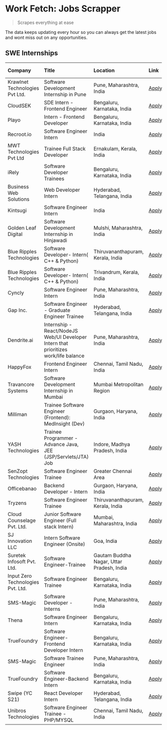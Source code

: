 # Work Fetch: Jobs Scrapper
> Scrapes everything at ease

The data keeps updating every hour so you can always get the latest jobs and wont miss out on any opportunities.

## SWE Internships
<!--START_SECTION:workfetch-->
| Company                           | Title                                                                                | Location                                  | Link                                                                                                                                                                                                                                                                                              | Date Posted   |
|:----------------------------------|:-------------------------------------------------------------------------------------|:------------------------------------------|:--------------------------------------------------------------------------------------------------------------------------------------------------------------------------------------------------------------------------------------------------------------------------------------------------|:--------------|
| Krawlnet Technologies Pvt Ltd.    | Software Development Internship in Pune                                              | Pune, Maharashtra, India                  | [Apply](https://in.linkedin.com/jobs/view/software-development-internship-in-pune-at-krawlnet-technologies-pvt-ltd-3868318801?refId=zjih7cmS6ZzOmF8wvn2Cnw%3D%3D&trackingId=sNrJEjWSYg5mQhE5wvVmFQ%3D%3D&position=8&pageNum=0&trk=public_jobs_jserp-result_search-card)                           | 2024-03-22    |
| CloudSEK                          | SDE Intern - Frontend Engineer                                                       | Bengaluru, Karnataka, India               | [Apply](https://in.linkedin.com/jobs/view/sde-intern-frontend-engineer-at-cloudsek-3866616176?refId=y7KPnwU3gzKw9oYkPIGbYw%3D%3D&trackingId=wiJ1dTf3Y7OrjnEIQuPDCg%3D%3D&position=3&pageNum=1&trk=public_jobs_jserp-result_search-card)                                                           | 2024-03-22    |
| Playo                             | Intern - Frontend Developer                                                          | Bengaluru, Karnataka, India               | [Apply](https://in.linkedin.com/jobs/view/intern-frontend-developer-at-playo-3864131172?refId=y7KPnwU3gzKw9oYkPIGbYw%3D%3D&trackingId=5Yww5Xyo15XO7AB9MGc6Uw%3D%3D&position=11&pageNum=1&trk=public_jobs_jserp-result_search-card)                                                                | 2024-03-22    |
| Recroot.io                        | Software Engineer Intern                                                             | India                                     | [Apply](https://in.linkedin.com/jobs/view/software-engineer-intern-at-recroot-io-3865016461?refId=y7KPnwU3gzKw9oYkPIGbYw%3D%3D&trackingId=Mbf8Wd%2FoLNAbyfE3ESynGw%3D%3D&position=16&pageNum=1&trk=public_jobs_jserp-result_search-card)                                                          | 2024-03-22    |
| MWT Technologies Pvt Ltd          | Trainee Full Stack Developer                                                         | Ernakulam, Kerala, India                  | [Apply](https://in.linkedin.com/jobs/view/trainee-full-stack-developer-at-mwt-technologies-pvt-ltd-3863344037?refId=zjih7cmS6ZzOmF8wvn2Cnw%3D%3D&trackingId=Vv47LreizajOiNrXAvINQw%3D%3D&position=15&pageNum=0&trk=public_jobs_jserp-result_search-card)                                          | 2024-03-20    |
| iRely                             | Software Developer Trainees                                                          | Bengaluru, Karnataka, India               | [Apply](https://in.linkedin.com/jobs/view/software-developer-trainees-at-irely-3860566039?refId=zjih7cmS6ZzOmF8wvn2Cnw%3D%3D&trackingId=w94i06yQe98a7Ro4Xn5OzA%3D%3D&position=4&pageNum=0&trk=public_jobs_jserp-result_search-card)                                                               | 2024-03-18    |
| Business Web Solutions            | Web Developer Intern                                                                 | Hyderabad, Telangana, India               | [Apply](https://in.linkedin.com/jobs/view/web-developer-intern-at-business-web-solutions-3860721170?refId=y7KPnwU3gzKw9oYkPIGbYw%3D%3D&trackingId=002Kcryf2lgwRxL8Dn5z6Q%3D%3D&position=10&pageNum=1&trk=public_jobs_jserp-result_search-card)                                                    | 2024-03-17    |
| Kintsugi                          | Software Engineer Intern                                                             | India                                     | [Apply](https://in.linkedin.com/jobs/view/software-engineer-intern-at-kintsugi-3857074071?refId=y7KPnwU3gzKw9oYkPIGbYw%3D%3D&trackingId=1XbHRdN8BisGSyiS%2BBq2lg%3D%3D&position=23&pageNum=1&trk=public_jobs_jserp-result_search-card)                                                            | 2024-03-16    |
| Golden Leaf Digital               | Software Development Internship in Hinjawadi                                         | Mulshi, Maharashtra, India                | [Apply](https://in.linkedin.com/jobs/view/software-development-internship-in-hinjawadi-at-golden-leaf-digital-3858085305?refId=zjih7cmS6ZzOmF8wvn2Cnw%3D%3D&trackingId=KhvhlBhPq6lisNVDTLwQWA%3D%3D&position=14&pageNum=0&trk=public_jobs_jserp-result_search-card)                               | 2024-03-15    |
| Blue Ripples Technologies         | Software Developer- Intern( C++ & Python)                                            | Thiruvananthapuram, Kerala, India         | [Apply](https://in.linkedin.com/jobs/view/software-developer-intern-c%2B%2B-python-at-blue-ripples-technologies-3855594494?refId=zjih7cmS6ZzOmF8wvn2Cnw%3D%3D&trackingId=2HUWsPF%2BzBoOjtuLionBLQ%3D%3D&position=22&pageNum=0&trk=public_jobs_jserp-result_search-card)                           | 2024-03-14    |
| Blue Ripples Technologies         | Software Developer- Intern( C++  & Python)                                           | Trivandrum, Kerala, India                 | [Apply](https://in.linkedin.com/jobs/view/software-developer-intern-c%2B%2B-python-at-blue-ripples-technologies-3856150730?refId=zjih7cmS6ZzOmF8wvn2Cnw%3D%3D&trackingId=FJcQQIO6ipMS1yHw5Wg1Jg%3D%3D&position=25&pageNum=0&trk=public_jobs_jserp-result_search-card)                             | 2024-03-13    |
| Cyncly                            | Software Engineer Intern                                                             | Pune, Maharashtra, India                  | [Apply](https://in.linkedin.com/jobs/view/software-engineer-intern-at-cyncly-3853990178?refId=y7KPnwU3gzKw9oYkPIGbYw%3D%3D&trackingId=8qwsauvCcJPXi%2BAkBXeKLg%3D%3D&position=6&pageNum=1&trk=public_jobs_jserp-result_search-card)                                                               | 2024-03-13    |
| Gap Inc.                          | Software Engineer - Graduate Engineer Trainee                                        | Hyderabad, Telangana, India               | [Apply](https://in.linkedin.com/jobs/view/software-engineer-graduate-engineer-trainee-at-gap-inc-3853818960?refId=zjih7cmS6ZzOmF8wvn2Cnw%3D%3D&trackingId=WT99zVXMA%2FuU491O6PqVPw%3D%3D&position=6&pageNum=0&trk=public_jobs_jserp-result_search-card)                                           | 2024-03-12    |
| Dendrite.ai                       | Internship - React/NodeJS Web/UI Developer Intern that prioritizes work/life balance | Pune, Maharashtra, India                  | [Apply](https://in.linkedin.com/jobs/view/internship-react-nodejs-web-ui-developer-intern-that-prioritizes-work-life-balance-at-dendrite-ai-3853583200?refId=y7KPnwU3gzKw9oYkPIGbYw%3D%3D&trackingId=P4mFePy21MpPoaxaQr59HQ%3D%3D&position=19&pageNum=1&trk=public_jobs_jserp-result_search-card) | 2024-03-12    |
| HappyFox                          | Frontend Engineer Intern                                                             | Chennai, Tamil Nadu, India                | [Apply](https://in.linkedin.com/jobs/view/frontend-engineer-intern-at-happyfox-3848357951?refId=y7KPnwU3gzKw9oYkPIGbYw%3D%3D&trackingId=tJSR7JLhxpyVtCUWBvbITg%3D%3D&position=21&pageNum=1&trk=public_jobs_jserp-result_search-card)                                                              | 2024-03-07    |
| Travancore Systems                | Software Development Internship in Mumbai                                            | Mumbai Metropolitan Region                | [Apply](https://in.linkedin.com/jobs/view/software-development-internship-in-mumbai-at-travancore-systems-3847706952?refId=y7KPnwU3gzKw9oYkPIGbYw%3D%3D&trackingId=5tw7pOzWy9QwztfilbxIeg%3D%3D&position=17&pageNum=1&trk=public_jobs_jserp-result_search-card)                                   | 2024-03-05    |
| Milliman                          | Trainee Software Engineer (Frontend): MedInsight (Dev)                               | Gurgaon, Haryana, India                   | [Apply](https://in.linkedin.com/jobs/view/trainee-software-engineer-frontend-medinsight-dev-at-milliman-3792874280?refId=zjih7cmS6ZzOmF8wvn2Cnw%3D%3D&trackingId=noHvghvRhIX2LdvXQy5OvQ%3D%3D&position=9&pageNum=0&trk=public_jobs_jserp-result_search-card)                                      | 2024-03-01    |
| YASH Technologies                 | Trainee Programmer - Advance Java, JEE (JSP/Servlets/JTA) Job                        | Indore, Madhya Pradesh, India             | [Apply](https://in.linkedin.com/jobs/view/trainee-programmer-advance-java-jee-jsp-servlets-jta-job-at-yash-technologies-3811759183?refId=zjih7cmS6ZzOmF8wvn2Cnw%3D%3D&trackingId=cjC%2FQYqRp3zvlgHXVlwREQ%3D%3D&position=21&pageNum=0&trk=public_jobs_jserp-result_search-card)                   | 2024-02-13    |
| SenZopt Technologies              | Software Engineer Trainee                                                            | Greater Chennai Area                      | [Apply](https://in.linkedin.com/jobs/view/software-engineer-trainee-at-senzopt-technologies-3827688781?refId=y7KPnwU3gzKw9oYkPIGbYw%3D%3D&trackingId=K09NPyDT2RJ24fgil4rEZg%3D%3D&position=13&pageNum=1&trk=public_jobs_jserp-result_search-card)                                                 | 2024-02-12    |
| Officebanao                       | Backend Developer - Intern                                                           | Gurgaon, Haryana, India                   | [Apply](https://in.linkedin.com/jobs/view/backend-developer-intern-at-officebanao-3814263731?refId=y7KPnwU3gzKw9oYkPIGbYw%3D%3D&trackingId=o6KJhYIZvrAkFMxD4bCoKg%3D%3D&position=5&pageNum=1&trk=public_jobs_jserp-result_search-card)                                                            | 2024-01-31    |
| Tryzens                           | Software Engineer Trainee                                                            | Thiruvananthapuram, Kerala, India         | [Apply](https://in.linkedin.com/jobs/view/software-engineer-trainee-at-tryzens-3809363491?refId=y7KPnwU3gzKw9oYkPIGbYw%3D%3D&trackingId=qzzki4NQirkDLyE6p7mh6g%3D%3D&position=15&pageNum=1&trk=public_jobs_jserp-result_search-card)                                                              | 2024-01-18    |
| Cloud Counselage Pvt. Ltd.        | Junior Software Engineer (Full stack Intern)                                         | Mumbai, Maharashtra, India                | [Apply](https://in.linkedin.com/jobs/view/junior-software-engineer-full-stack-intern-at-cloud-counselage-pvt-ltd-3803132814?refId=y7KPnwU3gzKw9oYkPIGbYw%3D%3D&trackingId=q7ac6JbdXpCVepRsextdKA%3D%3D&position=4&pageNum=1&trk=public_jobs_jserp-result_search-card)                             | 2024-01-11    |
| SJ Innovation LLC                 | Intern Software Engineer (Onsite)                                                    | Goa, India                                | [Apply](https://in.linkedin.com/jobs/view/intern-software-engineer-onsite-at-sj-innovation-llc-3799959011?refId=y7KPnwU3gzKw9oYkPIGbYw%3D%3D&trackingId=aQOiTBisBzOUU74OqVwLsA%3D%3D&position=24&pageNum=1&trk=public_jobs_jserp-result_search-card)                                              | 2024-01-11    |
| Suretek Infosoft Pvt. Ltd.        | Software Engineer-Trainee                                                            | Gautam Buddha Nagar, Uttar Pradesh, India | [Apply](https://in.linkedin.com/jobs/view/software-engineer-trainee-at-suretek-infosoft-pvt-ltd-3800934643?refId=zjih7cmS6ZzOmF8wvn2Cnw%3D%3D&trackingId=EVig4wXgb8PGp75b%2BJLSow%3D%3D&position=23&pageNum=0&trk=public_jobs_jserp-result_search-card)                                           | 2024-01-09    |
| Input Zero Technologies Pvt. Ltd. | Software Engineer Trainee                                                            | Bengaluru, Karnataka, India               | [Apply](https://in.linkedin.com/jobs/view/software-engineer-trainee-at-input-zero-technologies-pvt-ltd-3800927643?refId=y7KPnwU3gzKw9oYkPIGbYw%3D%3D&trackingId=gy6bInbO73KyZdu10DsilQ%3D%3D&position=8&pageNum=1&trk=public_jobs_jserp-result_search-card)                                       | 2024-01-09    |
| SMS-Magic                         | Software Developer -Interns                                                          | Pune, Maharashtra, India                  | [Apply](https://in.linkedin.com/jobs/view/software-developer-interns-at-sms-magic-3799485343?refId=y7KPnwU3gzKw9oYkPIGbYw%3D%3D&trackingId=a%2BYeCa5yLE0zvJ%2FDxU2XcQ%3D%3D&position=12&pageNum=1&trk=public_jobs_jserp-result_search-card)                                                       | 2024-01-05    |
| Thena                             | Software Engineer Intern                                                             | Bengaluru, Karnataka, India               | [Apply](https://in.linkedin.com/jobs/view/software-engineer-intern-at-thena-3778731751?refId=zjih7cmS6ZzOmF8wvn2Cnw%3D%3D&trackingId=GSdnAAd%2FStpX2iEzhwYnhw%3D%3D&position=17&pageNum=0&trk=public_jobs_jserp-result_search-card)                                                               | 2023-12-05    |
| TrueFoundry                       | Software Engineer- Frontend Developer Intern                                         | Bengaluru, Karnataka, India               | [Apply](https://in.linkedin.com/jobs/view/software-engineer-frontend-developer-intern-at-truefoundry-3790095058?refId=zjih7cmS6ZzOmF8wvn2Cnw%3D%3D&trackingId=tOsCvWHkKm5NvZLcjwJbZA%3D%3D&position=16&pageNum=0&trk=public_jobs_jserp-result_search-card)                                        | 2023-11-24    |
| SMS-Magic                         | Software Trainee Engineer                                                            | Pune, Maharashtra, India                  | [Apply](https://in.linkedin.com/jobs/view/software-trainee-engineer-at-sms-magic-3761409781?refId=y7KPnwU3gzKw9oYkPIGbYw%3D%3D&trackingId=fMUuh2sRqjR5vYpq%2Fltn8w%3D%3D&position=7&pageNum=1&trk=public_jobs_jserp-result_search-card)                                                           | 2023-11-16    |
| TrueFoundry                       | Software Engineer-Backend Intern                                                     | Bengaluru, Karnataka, India               | [Apply](https://in.linkedin.com/jobs/view/software-engineer-backend-intern-at-truefoundry-3779508170?refId=y7KPnwU3gzKw9oYkPIGbYw%3D%3D&trackingId=IJWlR1QO4PXr6otakTlpMg%3D%3D&position=9&pageNum=1&trk=public_jobs_jserp-result_search-card)                                                    | 2023-11-10    |
| Swipe (YC S21)                    | React Developer Intern                                                               | Hyderabad, Telangana, India               | [Apply](https://in.linkedin.com/jobs/view/react-developer-intern-at-swipe-yc-s21-3737600089?refId=zjih7cmS6ZzOmF8wvn2Cnw%3D%3D&trackingId=CvoeInXeMM%2FFu9raU5172Q%3D%3D&position=19&pageNum=0&trk=public_jobs_jserp-result_search-card)                                                          | 2023-10-13    |
| Unibros Technologies              | Software Engineer Trainee - PHP/MYSQL                                                | Chennai, Tamil Nadu, India                | [Apply](https://in.linkedin.com/jobs/view/software-engineer-trainee-php-mysql-at-unibros-technologies-3656599241?refId=y7KPnwU3gzKw9oYkPIGbYw%3D%3D&trackingId=WegMmShyMTAS6miZt1Ke3w%3D%3D&position=18&pageNum=1&trk=public_jobs_jserp-result_search-card)                                       | 2023-06-12    |
<!--END_SECTION:workfetch-->
